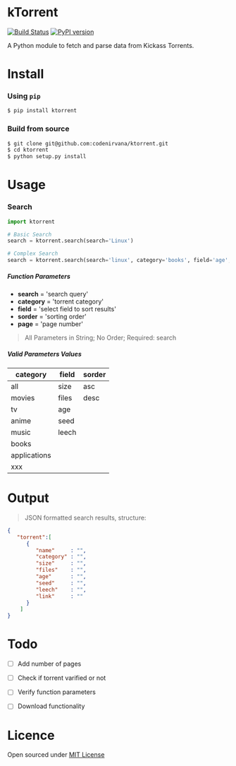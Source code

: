 kTorrent
=====
[![Build Status](https://travis-ci.org/codenirvana/kTorrent.svg)](https://travis-ci.org/codenirvana/kTorrent) [![PyPI version](https://badge.fury.io/py/ktorrent.svg)](https://badge.fury.io/py/ktorrent)

A Python module to fetch and parse data from Kickass Torrents.

Install
=====

### Using `pip`

```bash
$ pip install ktorrent
````

### Build from source

```bash
$ git clone git@github.com:codenirvana/ktorrent.git
$ cd ktorrent
$ python setup.py install
```

Usage
====

### Search

```python
import ktorrent

# Basic Search
search = ktorrent.search(search='Linux')

# Complex Search
search = ktorrent.search(search='linux', category='books', field='age', sorder='desc')
```

##### Function Parameters
- **search** = 'search query'
- **category** = 'torrent category'
- **field** = 'select field to sort results'
- **sorder** = 'sorting order'
- **page** = 'page number'

> All Parameters in String; No Order; Required: search

##### Valid Parameters Values
category     | field | sorder
------------ | ----- | ------
all          | size  |  asc
movies       | files |  desc
tv           | age   |
anime        | seed  |
music        | leech |
books        |
applications |
xxx          |

Output
====

> JSON formatted search results, structure:

```json
{  
   "torrent":[  
      {  
         "name"     : "",
         "category" : "",
         "size"     : "",
         "files"    : "",
         "age"      : "",
         "seed"     : "",
         "leech"    : "",
         "link"     : ""
      }
    ]
}
```

Todo
====
- [ ] Add number of pages
- [ ] Check if torrent varified or not
- [ ] Verify function parameters
- [ ] Download functionality


Licence
====
Open sourced under [MIT License](LICENSE)

